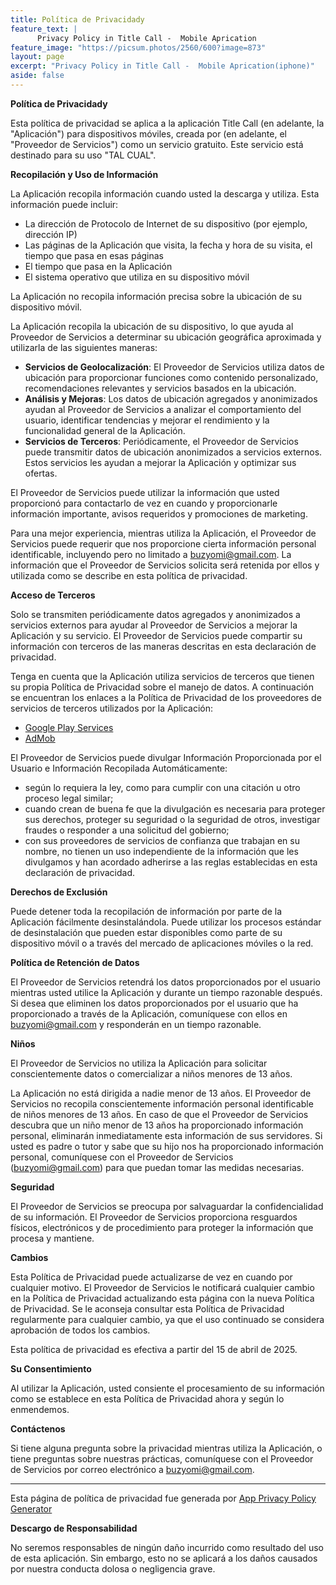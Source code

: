 ```yaml
---
title: Política de Privacidady
feature_text: |
      Privacy Policy in Title Call -  Mobile Aprication
feature_image: "https://picsum.photos/2560/600?image=873"
layout: page
excerpt: "Privacy Policy in Title Call -  Mobile Aprication(iphone)"
aside: false
---
```


**Política de Privacidady**

Esta política de privacidad se aplica a la aplicación Title Call (en adelante, la "Aplicación") para dispositivos móviles, creada por (en adelante, el "Proveedor de Servicios") como un servicio gratuito. Este servicio está destinado para su uso "TAL CUAL".

**Recopilación y Uso de Información**

La Aplicación recopila información cuando usted la descarga y utiliza. Esta información puede incluir:

*   La dirección de Protocolo de Internet de su dispositivo (por ejemplo, dirección IP)
*   Las páginas de la Aplicación que visita, la fecha y hora de su visita, el tiempo que pasa en esas páginas
*   El tiempo que pasa en la Aplicación
*   El sistema operativo que utiliza en su dispositivo móvil

La Aplicación no recopila información precisa sobre la ubicación de su dispositivo móvil.

La Aplicación recopila la ubicación de su dispositivo, lo que ayuda al Proveedor de Servicios a determinar su ubicación geográfica aproximada y utilizarla de las siguientes maneras:

* **Servicios de Geolocalización**: El Proveedor de Servicios utiliza datos de ubicación para proporcionar funciones como contenido personalizado, recomendaciones relevantes y servicios basados en la ubicación.
* **Análisis y Mejoras**: Los datos de ubicación agregados y anonimizados ayudan al Proveedor de Servicios a analizar el comportamiento del usuario, identificar tendencias y mejorar el rendimiento y la funcionalidad general de la Aplicación.
* **Servicios de Terceros**: Periódicamente, el Proveedor de Servicios puede transmitir datos de ubicación anonimizados a servicios externos. Estos servicios les ayudan a mejorar la Aplicación y optimizar sus ofertas.

El Proveedor de Servicios puede utilizar la información que usted proporcionó para contactarlo de vez en cuando y proporcionarle información importante, avisos requeridos y promociones de marketing.

Para una mejor experiencia, mientras utiliza la Aplicación, el Proveedor de Servicios puede requerir que nos proporcione cierta información personal identificable, incluyendo pero no limitado a buzyomi@gmail.com. La información que el Proveedor de Servicios solicita será retenida por ellos y utilizada como se describe en esta política de privacidad.

**Acceso de Terceros**

Solo se transmiten periódicamente datos agregados y anonimizados a servicios externos para ayudar al Proveedor de Servicios a mejorar la Aplicación y su servicio. El Proveedor de Servicios puede compartir su información con terceros de las maneras descritas en esta declaración de privacidad.

Tenga en cuenta que la Aplicación utiliza servicios de terceros que tienen su propia Política de Privacidad sobre el manejo de datos. A continuación se encuentran los enlaces a la Política de Privacidad de los proveedores de servicios de terceros utilizados por la Aplicación:

* [Google Play Services](https://www.google.com/policies/privacy/)
* [AdMob](https://support.google.com/admob/answer/6128543?hl=es)

El Proveedor de Servicios puede divulgar Información Proporcionada por el Usuario e Información Recopilada Automáticamente:

* según lo requiera la ley, como para cumplir con una citación u otro proceso legal similar;
* cuando crean de buena fe que la divulgación es necesaria para proteger sus derechos, proteger su seguridad o la seguridad de otros, investigar fraudes o responder a una solicitud del gobierno;
* con sus proveedores de servicios de confianza que trabajan en su nombre, no tienen un uso independiente de la información que les divulgamos y han acordado adherirse a las reglas establecidas en esta declaración de privacidad.

**Derechos de Exclusión**

Puede detener toda la recopilación de información por parte de la Aplicación fácilmente desinstalándola. Puede utilizar los procesos estándar de desinstalación que pueden estar disponibles como parte de su dispositivo móvil o a través del mercado de aplicaciones móviles o la red.

**Política de Retención de Datos**

El Proveedor de Servicios retendrá los datos proporcionados por el usuario mientras usted utilice la Aplicación y durante un tiempo razonable después. Si desea que eliminen los datos proporcionados por el usuario que ha proporcionado a través de la Aplicación, comuníquese con ellos en buzyomi@gmail.com y responderán en un tiempo razonable.

**Niños**

El Proveedor de Servicios no utiliza la Aplicación para solicitar conscientemente datos o comercializar a niños menores de 13 años.

La Aplicación no está dirigida a nadie menor de 13 años. El Proveedor de Servicios no recopila conscientemente información personal identificable de niños menores de 13 años. En caso de que el Proveedor de Servicios descubra que un niño menor de 13 años ha proporcionado información personal, eliminarán inmediatamente esta información de sus servidores. Si usted es padre o tutor y sabe que su hijo nos ha proporcionado información personal, comuníquese con el Proveedor de Servicios (buzyomi@gmail.com) para que puedan tomar las medidas necesarias.

**Seguridad**

El Proveedor de Servicios se preocupa por salvaguardar la confidencialidad de su información. El Proveedor de Servicios proporciona resguardos físicos, electrónicos y de procedimiento para proteger la información que procesa y mantiene.

**Cambios**

Esta Política de Privacidad puede actualizarse de vez en cuando por cualquier motivo. El Proveedor de Servicios le notificará cualquier cambio en la Política de Privacidad actualizando esta página con la nueva Política de Privacidad. Se le aconseja consultar esta Política de Privacidad regularmente para cualquier cambio, ya que el uso continuado se considera aprobación de todos los cambios.

Esta política de privacidad es efectiva a partir del 15 de abril de 2025.

**Su Consentimiento**

Al utilizar la Aplicación, usted consiente el procesamiento de su información como se establece en esta Política de Privacidad ahora y según lo enmendemos.

**Contáctenos**

Si tiene alguna pregunta sobre la privacidad mientras utiliza la Aplicación, o tiene preguntas sobre nuestras prácticas, comuníquese con el Proveedor de Servicios por correo electrónico a buzyomi@gmail.com.

---

Esta página de política de privacidad fue generada por [App Privacy Policy Generator](https://app-privacy-policy-generator.nisrulz.com/)

**Descargo de Responsabilidad**

No seremos responsables de ningún daño incurrido como resultado del uso de esta aplicación. Sin embargo, esto no se aplicará a los daños causados por nuestra conducta dolosa o negligencia grave.
